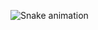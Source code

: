 ![Snake animation](https://github.com/AmandaBorgesES/AmandaBorgesES/blob/output/github-contribution-grid-snake.svg)
